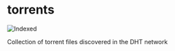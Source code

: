 torrents 
========
![Indexed](https://img.shields.io/badge/indexed-162075-blue)

Collection of torrent files discovered in the DHT network
